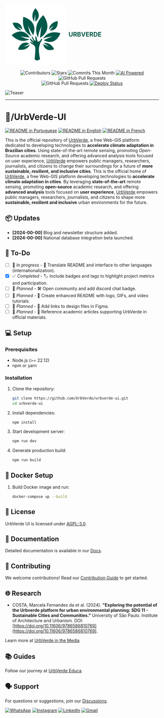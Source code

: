 <p align="center">
    <a href="/" style="display: flex; align-items: center; gap: 8px; text-decoration: none;">
        <img src="src/assets/images/logo-white.png" alt="UrbVerde" width="200" height="200">
        <span style="color: #025949; font-family: Inter, sans-serif; font-size: 20px; font-weight: 700;">URBVERDE</span>
    </a>
    <br>
    <img src="https://img.shields.io/github/contributors/UrbVerde/urbverde-ui?style=for-the-badge" alt="Contributors">
    <img src="https://img.shields.io/github/stars/UrbVerde/urbverde-ui?style=for-the-badge" alt="Stars">
    <img src="https://img.shields.io/github/commit-activity/m/UrbVerde/urbverde-ui?style=for-the-badge" alt="Commits This Month">
    <a href="https://urbverde.iau.usp.br/">
        <img src="https://img.shields.io/badge/AI-Powered-blue?style=for-the-badge" alt="AI Powered">
    </a>
    <img src="https://img.shields.io/github/issues-pr/UrbVerde/urbverde-ui?style=for-the-badge" alt="GitHub Pull Requests">
    <br>
    <img src="https://img.shields.io/github/issues-pr/UrbVerde/urbverde-ui" alt="GitHub Pull Requests">
    <a href="https://github.com/UrbVerde/urbverde-ui/actions/workflows/deploy.yml">
        <img src="https://github.com/UrbVerde/urbverde-ui/actions/workflows/deploy.yml/badge.svg" alt="Deploy Status">
    </a>

![Teaser](https://i.ibb.co/44F7ZMG/Captura-de-tela-2025-01-05-022659.png)

</p>

---
<h1>📁/UrbVerde-UI</h1>

[![README in Portuguese](https://img.shields.io/badge/Português-d9d9d9)](./README_BR.md)
[![README in English](https://img.shields.io/badge/English-d9d9d9)](./README.md)
[![README in French](https://img.shields.io/badge/Français-d9d9d9)](./README_FR.md)

This is the official repository of [UrbVerde](https://urbverde.com.br), a free Web-GIS platform dedicated to developing technologies to **accelerate climate adaptation in Brazilian cities**. Using state-of-the-art remote sensing, promoting _Open-Source_ academic research, and offering advanced analysis tools focused on user experience, [UrbVerde](https://urbverde.com.br) empowers public managers, researchers, journalists, and citizens to change their surroundings for a future of **more sustainable, resilient, and inclusive cities**.
This is the official home of [UrbVerde](https://urbverde.com), a free Web-GIS platform developing technologies to **accelerate climate adaptation in cities**. By leveraging **state-of-the-art** remote sensing, promoting **open-source** academic research, and offering **advanced analysis** tools focused on **user experience**, [UrbVerde](https://urbverde.com) empowers public managers, researchers, journalists, and citizens to shape more **sustainable, resilient and inclusive** urban environments for the future.

## 📦 Updates
- **[2024-00-00]** Blog and newsletter structure added.
- **[2024-00-00]** National database integration beta launched.

## 🎯 To-Do
- [ ] 🚧 _In progress_ - 📄 Translate README and interface to other languages (internationalization).
- [x] ✅ _Completed_ - 🏷️ Include badges and tags to highlight project metrics and participation.
- [ ] 📅 _Planned_ - 🛠️ Open community and add discord chat badge.
- [ ] 📅 _Planned_ - 📄 Create enhanced README with logo, GIFs, and video tutorials.
- [ ] 📅 _Planned_ - 🎨 Add links to design files in Figma.
- [ ] 📅 _Planned_ - 📄 Reference academic articles supporting UrbVerde in official materials.

## 💻 Setup

### Prerequisites

- Node.js (>= 22.12)
- npm or yarn

### Installation

1. Clone the repository:
   ```sh
   git clone https://github.com/UrbVerde/urbverde-ui.git
   cd urbverde-ui
   ```

2. Install dependencies:
   ```sh
   npm install
   ```

3. Start development server:
   ```sh
   npm run dev
   ```

4. Generate production build:
   ```sh
   npm run build
   ```

## 🐳 Docker Setup

1. Build Docker image and run:
   ```sh
   docker-compose up --build
   ```

## 📜 License

UrbVerde UI is licensed under [AGPL-3.0](LICENSE).

## 📖 Documentation

Detailed documentation is available in our [Docs](https://urbverde-educa.tawk.help/).

## 🧩 Contributing

We welcome contributions! Read our [Contribution Guide](CONTRIBUTING.md) to get started.

## 🌐 Research

- COSTA, Marcela Fernandes da et al. (2024). **"Exploring the potential of the Urbverde platform for urban environmental planning: SDG 11 - Sustainable Cities and Communities."** University of São Paulo. Institute of Architecture and Urbanism. DOI: [https://doi.org/10.11606/9786586810769](https://doi.org/10.11606/9786586810769).

Learn more at [UrbVerde in the Media](https://urbverde-educa.tawk.help/category/urbverde-nas-m%C3%ADdias)

## 📚 Guides

Follow our journey at [UrbVerde Educa](https://urbverde-educa.tawk.help/).

## 🗣 Support

For questions or suggestions, join our [Discussions](https://github.com/UrbVerde/urbverde-ui/discussions).

[![WhatsApp](https://img.shields.io/badge/WhatsApp-25D366?style=for-the-badge&logo=whatsapp&logoColor=white)](https://wa.me/+5511916709802)
[![Instagram](https://img.shields.io/badge/Instagram-E4405F?style=for-the-badge&logo=instagram&logoColor=white)](https://instagram.com/urb.verde)
[![LinkedIn](https://img.shields.io/badge/linkedin-%230077B5.svg?style=for-the-badge&logo=linkedin&logoColor=white)](https://www.linkedin.com/company/urbverde/)
[![Gmail](https://img.shields.io/badge/Gmail-D14836?style=for-the-badge&logo=gmail&logoColor=white)](mailto:comunica.urbverde@usp.br)

